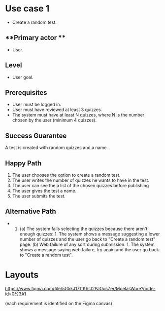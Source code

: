 # Use case 1

* Create a random test.

## **Primary actor **

* User.

## **Level**

* User goal.

## **Prerequisites**
* User must be logged in.
* User must have reviewed at least 3 quizzes.
* The system must have at least N quizzes, where N is the number chosen by the user (minimum 4 quizzes).

## **Success Guarantee**
A test is created with random quizzes and a name.

## **Happy Path**
1. The user chooses the option to create a random test.
2. The user writes the number of quizzes he wants to have in the test.
3. The user can see the a list of the chosen quizzes before publishing
4. The user gives the test a name.
5. The user submits the test.

## Alternative Path

* 1.    (a) The system fails selecting the quizzes because there aren't enough quizzes:
            1. The system shows a message suggesting a lower number of quizzes and the user go back to "Create a random test" page.
        (b) Web failure of any sort during submission: 
            1.  The system shows a message saying web failure, try again and the user go back to "Create a random test".

# Layouts
https://www.figma.com/file/5G5kJ171fKhsf2PJOusZer/MoelasWare?node-id=0%3A1

(each requirement is identified on the Figma canvas)
